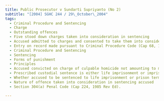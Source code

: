 ```yaml
---
title: Public Prosecutor v Sundarti Supriyanto (No 2) 
subtitle: "[2004] SGHC 244 / 29\_October\_2004"
tags:
  - Criminal Procedure and Sentencing
  - Charge
  - Outstanding offences
  - Five stood down charges taken into consideration in sentencing
  - Accused admitted to charges and consented to take them into consideration in sentencing
  - Entry on record made pursuant to Criminal Procedure Code (Cap 68, 1985 Rev Ed) s 178(2).
  - Criminal Procedure and Sentencing
  - Sentencing
  - Forms of punishment
  - Principles
  - Accused convicted on charge of culpable homicide not amounting to murder
  - Prescribed custodial sentence is either life imprisonment or imprisonment for a term which may extend to ten years
  - Whether accused to be sentenced to life imprisonment or prison term of ten years
  - Nature of offence taken into consideration in sentencing accused
  - Section 304(a) Penal Code (Cap 224, 1985 Rev Ed).

---
```


